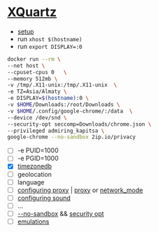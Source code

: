 # [XQuartz](https://gist.github.com/paul-krohn/e45f96181b1cf5e536325d1bdee6c949)
- [setup](https://gist.github.com/paul-krohn/e45f96181b1cf5e536325d1bdee6c949#set-up-xquartz)
- run ```xhost $(hostname)```
- run ```export DISPLAY=:0```
```sh
docker run --rm \
--net host \
--cpuset-cpus 0   \
--memory 512mb \
-v /tmp/.X11-unix:/tmp/.X11-unix  \
-e TZ=Asia/Almaty \
-e DISPLAY=$(hostname):0 \
-v $HOME/Downloads:/root/Downloads \
-v $HOME/.config/google-chrome/:/data  \
--device /dev/snd \
--security-opt seccomp=Downloads/chrome.json \
--privileged admiring_kapitsa \
google-chrome --no-sandbox 2ip.io/privacy
```

- [ ] -e PUID=1000
- [ ] -e PGID=1000
- [x] [timezonedb](https://timezonedb.com/time-zones)
- [ ] geolocation
- [ ] language
- [ ] [configuring proxy](https://yandex.ru/search/?clid=1906725&text=proxy+docker+container&rdrnd=969585&lr=2&redircnt=1683634331.1) |  [proxy](https://docs.docker.com/network/proxy/#configure-the-docker-client) or [network_mode](https://docs.docker.com/compose/compose-file/compose-file-v3/#network_mode)
- [ ] [configuring sound](https://yandex.ru/search/?clid=1906725&text=sound+docker&rdrnd=389627&lr=2&redircnt=1683668752.1)
- [ ] …
- [ ] [--no-sandbox](https://stackoverflow.com/questions/59087200/google-chrome-failed-to-move-to-new-namespace) && [security opt](https://github.com/jessfraz/dotfiles/blob/master/etc/docker/seccomp/chrome.json)
- [ ] [emulations](https://playwright.dev/docs/emulation)

